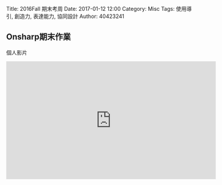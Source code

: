 Title: 2016Fall 期末考周
Date: 2017-01-12 12:00
Category: Misc
Tags: 使用導引, 創造力, 表達能力, 協同設計
Author: 40423241

## Onsharp期末作業

個人影片
<iframe width="560" height="315" src="https://www.youtube.com/embed/H4vR7bNmSP4" frameborder="0" allowfullscreen></iframe>








 

